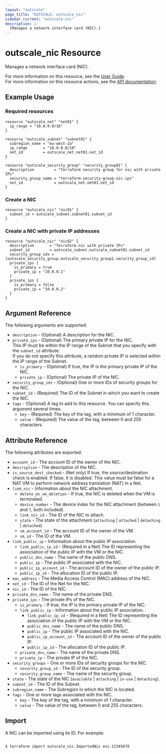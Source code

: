 ```yaml
---
layout: "outscale"
page_title: "OUTSCALE: outscale_nic"
sidebar_current: "outscale-nic"
description: |-
  [Manages a network interface card (NIC).]
---
```


# outscale_nic Resource

Manages a network interface card (NIC).

For more information on this resource, see the [User Guide](https://docs.outscale.com/en/userguide/About-FNIs.html).  
For more information on this resource actions, see the [API documentation](https://docs.outscale.com/api#3ds-outscale-api-nic).

## Example Usage

### Required resources

```hcl
resource "outscale_net" "net01" {
  ip_range = "10.0.0.0/16"
}

resource "outscale_subnet" "subnet01" {
  subregion_name = "eu-west-2a"
  ip_range       = "10.0.0.0/18"
  net_id         = outscale_net.net01.net_id
}

resource "outscale_security_group" "security_group01" {
  description         = "Terraform security group for nic with private IPs"
  security_group_name = "terraform-security-group-nic-ips"
  net_id              = outscale_net.net01.net_id
}
```

### Create a NIC

```hcl
resource "outscale_nic" "nic01" {
  subnet_id = outscale_subnet.subnet01.subnet_id
}

```

### Create a NIC with private IP addresses

```hcl
resource "outscale_nic" "nic02" {
  description       = "Terraform nic with private IPs"
  subnet_id         = outscale_subnet.outscale_subnet01.subnet_id
  security_group_ids = [outscale_security_group.outscale_security_group1.security_group_id]
  private_ips {
    is_primary = true
    private_ip = "10.0.0.1"
  }
  private_ips {
    is_primary = false
    private_ip = "10.0.0.2"
  }
}
```

## Argument Reference

The following arguments are supported:

* `description` - (Optional) A description for the NIC.
* `private_ips` - (Optional) The primary private IP for the NIC.<br />
This IP must be within the IP range of the Subnet that you specify with the `subnet_id` attribute.<br />
If you do not specify this attribute, a random private IP is selected within the IP range of the Subnet.
    * `is_primary` - (Optional) If true, the IP is the primary private IP of the NIC.
    * `private_ip` - (Optional) The private IP of the NIC.
* `security_group_ids` - (Optional) One or more IDs of security groups for the NIC.
* `subnet_id` - (Required) The ID of the Subnet in which you want to create the NIC.
* `tags` - (Optional) A tag to add to this resource. You can specify this argument several times.
    * `key` - (Required) The key of the tag, with a minimum of 1 character.
    * `value` - (Required) The value of the tag, between 0 and 255 characters.

## Attribute Reference

The following attributes are exported:

* `account_id` - The account ID of the owner of the NIC.
* `description` - The description of the NIC.
* `is_source_dest_checked` - (Net only) If true, the source/destination check is enabled. If false, it is disabled. This value must be false for a NAT VM to perform network address translation (NAT) in a Net.
* `link_nic` - Information about the NIC attachment.
    * `delete_on_vm_deletion` - If true, the NIC is deleted when the VM is terminated.
    * `device_number` - The device index for the NIC attachment (between `1` and `7`, both included).
    * `link_nic_id` - The ID of the NIC to attach.
    * `state` - The state of the attachment (`attaching` \| `attached` \| `detaching` \| `detached`).
    * `vm_account_id` - The account ID of the owner of the VM.
    * `vm_id` - The ID of the VM.
* `link_public_ip` - Information about the public IP association.
    * `link_public_ip_id` - (Required in a Net) The ID representing the association of the public IP with the VM or the NIC.
    * `public_dns_name` - The name of the public DNS.
    * `public_ip` - The public IP associated with the NIC.
    * `public_ip_account_id` - The account ID of the owner of the public IP.
    * `public_ip_id` - The allocation ID of the public IP.
* `mac_address` - The Media Access Control (MAC) address of the NIC.
* `net_id` - The ID of the Net for the NIC.
* `nic_id` - The ID of the NIC.
* `private_dns_name` - The name of the private DNS.
* `private_ips` - The private IPs of the NIC.
    * `is_primary` - If true, the IP is the primary private IP of the NIC.
    * `link_public_ip` - Information about the public IP association.
        * `link_public_ip_id` - (Required in a Net) The ID representing the association of the public IP with the VM or the NIC.
        * `public_dns_name` - The name of the public DNS.
        * `public_ip` - The public IP associated with the NIC.
        * `public_ip_account_id` - The account ID of the owner of the public IP.
        * `public_ip_id` - The allocation ID of the public IP.
    * `private_dns_name` - The name of the private DNS.
    * `private_ip` - The private IP of the NIC.
* `security_groups` - One or more IDs of security groups for the NIC.
    * `security_group_id` - The ID of the security group.
    * `security_group_name` - The name of the security group.
* `state` - The state of the NIC (`available` \| `attaching` \| `in-use` \| `detaching`).
* `subnet_id` - The ID of the Subnet.
* `subregion_name` - The Subregion in which the NIC is located.
* `tags` - One or more tags associated with the NIC.
    * `key` - The key of the tag, with a minimum of 1 character.
    * `value` - The value of the tag, between 0 and 255 characters.

## Import

A NIC can be imported using its ID. For example:

```console

$ terraform import outscale_nic.ImportedNic eni-12345678

```